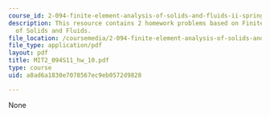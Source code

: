 ```yaml
---
course_id: 2-094-finite-element-analysis-of-solids-and-fluids-ii-spring-2011
description: This resource contains 2 homework problems based on Finite Element Analysis
  of Solids and Fluids.
file_location: /coursemedia/2-094-finite-element-analysis-of-solids-and-fluids-ii-spring-2011/a8ad6a1830e7078567ec9eb0572d9828_MIT2_094S11_hw_10.pdf
file_type: application/pdf
layout: pdf
title: MIT2_094S11_hw_10.pdf
type: course
uid: a8ad6a1830e7078567ec9eb0572d9828

---
```

None